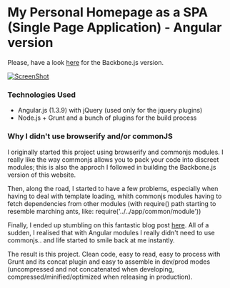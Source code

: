 My Personal Homepage as a SPA (Single Page Application) - Angular version
==========================================================================

Please, have a look [here](https://github.com/dmolin/www.davidemolin.com) for the Backbone.js version.

[![ScreenShot](https://raw.github.com/dmolin/www.davidemolin.com/master/README/davidemolin.jpg)](http://www.davidemolin.com)

### Technologies Used ###

- Angular.js (1.3.9) with jQuery (used only for the jquery plugins)
- Node.js + Grunt and a bunch of plugins for the build process

### Why I didn't use browserify and/or commonJS ###

I originally started this project using browserify and commonjs modules. I really like the way commonjs allows you to pack your code into discreet modules; this is also the approch I followed in building the Backbone.js version of this website.

Then, along the road, I started to have a few problems, especially when having to deal with template loading, whith commonjs modules having to fetch dependencies from other modules (with require() path starting to resemble marching ants, like: require('../../app/common/module'))

Finally, I ended up stumbling on this fantastic blog post [here](https://medium.com/@dickeyxxx/best-practices-for-building-angular-js-apps-266c1a4a6917). All of a sudden, I realised that with Angular modules I really didn't need to use commonjs.. and life started to smile back at me instantly.

The result is this project. Clean code, easy to read, easy to process with Grunt and its concat plugin and easy to assemble in dev/prod modes (uncompressed and not concatenated when developing, compressed/minified/optimized when releasing in production).
